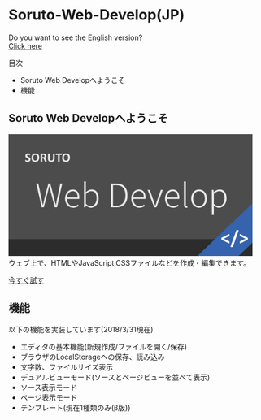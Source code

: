 # Soruto-Web-Develop(JP)
Do you want to see the English version?  
[Click here](README-EN.md)

目次  
* Soruto Web Developへようこそ
* 機能

## Soruto Web Developへようこそ
<img src="Web-Develop-pop.png" width="480px" height="240px"></img>  
ウェブ上で、HTMLやJavaScript,CSSファイルなどを作成・編集できます。

[今すぐ試す](https://soruto-web-develop.cf)

## 機能
以下の機能を実装しています(2018/3/31現在)
* エディタの基本機能(新規作成/ファイルを開く/保存)
* ブラウザのLocalStorageへの保存、読み込み
* 文字数、ファイルサイズ表示
* デュアルビューモード(ソースとページビューを並べて表示)
* ソース表示モード
* ページ表示モード
* テンプレート(現在1種類のみ(β版))
